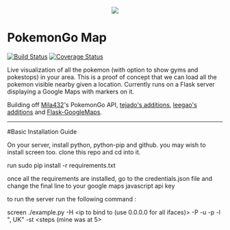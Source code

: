 <p align="center">
<img src="https://raw.githubusercontent.com/AHAAAAAAA/PokemonGo-Map/master/static/cover.png">
</p>

# PokemonGo Map

[![Build Status](https://travis-ci.org/AHAAAAAAA/PokemonGo-Map.svg?branch=master)](https://travis-ci.org/AHAAAAAAA/PokemonGo-Map) [![Coverage Status](https://coveralls.io/repos/github/AHAAAAAAA/PokemonGo-Map/badge.svg?branch=master)](https://coveralls.io/github/AHAAAAAAA/PokemonGo-Map?branch=master)

Live visualization of all the pokemon (with option to show gyms and pokestops) in your area. This is a proof of concept that we can load all the pokemon visible nearby given a location. Currently runs on a Flask server displaying a Google Maps with markers on it.

Building off [Mila432](https://github.com/Mila432/Pokemon_Go_API)'s PokemonGo API, [tejado's additions](https://github.com/tejado/pokemongo-api-demo), [leegao's additions](https://github.com/leegao/pokemongo-api-demo/tree/simulation) and [Flask-GoogleMaps](https://github.com/rochacbruno/Flask-GoogleMaps).

------------

#Basic Installation Guide

On your server, install python, python-pip and github. you may wish to install screen too.
clone this repo and cd into it.

run sudo pip install -r requirements.txt

once all the requirements are installed, go to the credentials.json file and change the final line to your google maps javascript api key

to run the server run the following command :

screen ./example.py -H <ip to bind to (use 0.0.0.0 for all ifaces)>  -P <port number> -u <pokemon go username> -p <pokemon go password> -l "<postcode>, UK" -st <steps (mine was at 5>
